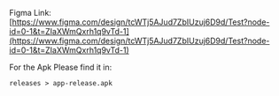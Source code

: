 Figma Link: [https://www.figma.com/design/tcWTj5AJud7ZbIUzuj6D9d/Test?node-id=0-1&t=ZIaXWmQxrh1q9vTd-1](https://www.figma.com/design/tcWTj5AJud7ZbIUzuj6D9d/Test?node-id=0-1&t=ZIaXWmQxrh1q9vTd-1)

For the Apk Please find it in:

```
releases > app-release.apk
```
```




